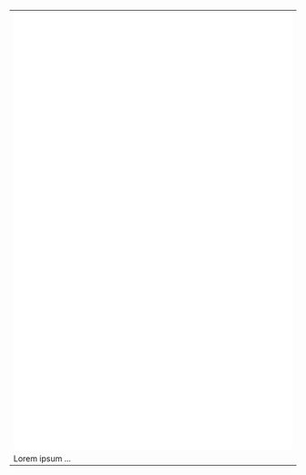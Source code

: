 <table border="0">
 <tr>
  <td>
    <img src="/github-metrics.svg" alt="Metrics" width="100%">
   </td>
 </tr>
 <tr>
    <td>Lorem ipsum ...</td>
 </tr>
</table>

